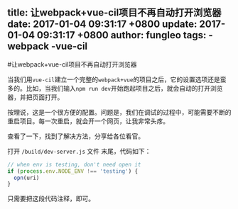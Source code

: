 title: 让webpack+vue-cil项目不再自动打开浏览器
date: 2017-01-04 09:31:17 +0800
update: 2017-01-04 09:31:17 +0800
author: fungleo
tags:
    -webpack
    -vue-cil
---

#让webpack+vue-cil项目不再自动打开浏览器

当我们用`vue-cil`建立一个完整的`webpack+vue`的项目之后，它的设置选项还是蛮多的。比如，当我们输入`npm run dev`开始跑起项目之后，就会自动的打开浏览器，并把页面打开。

按理说，这是一个很方便的配置。问题是，我们在调试的过程中，可能需要不断的重启项目。每一次重启，就会开一个网页，让我非常头疼。

查看了一下，找到了解决方法，分享给各位看官。

打开 `/build/dev-server.js` 文件 末尾，代码如下：

```javascript
// when env is testing, don't need open it
if (process.env.NODE_ENV !== 'testing') {
  opn(uri)
}
```

只需要把这段代码注释，即可。